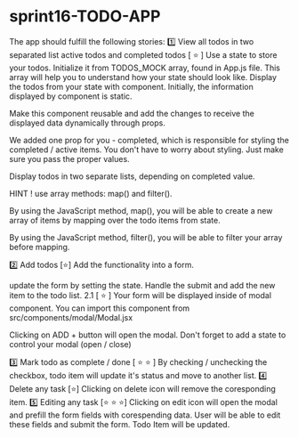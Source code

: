 # sprint16-TODO-APP

The app should fulfill the following stories:
1️⃣ View all todos in two separated list active todos and completed todos [ ⭐️ ]
Use a state to store your todos. Initialize it from TODOS_MOCK array, found in App.js file. This array will help you to understand how your state should look like.
Display the todos from your state with <TodoItem /> component.
Initially, the information displayed by <TodoItem /> component is static.

Make this component reusable and add the changes to receive the displayed data dynamically through props.

We added one prop for you - completed, which is responsible for styling the completed / active items. You don't have to worry about styling. Just make sure you pass the proper values.

Display todos in two separate lists, depending on completed value.

HINT ! use array methods: map() and filter().

By using the JavaScript method, map(), you will be able to create a new array of items by mapping over the todo items from state.

By using the JavaScript method, filter(), you will be able to filter your array before mapping.

2️⃣ Add todos [⭐️]
Add the functionality into a form.

update the form by setting the state.
Handle the submit and add the new item to the todo list.
2.1 [ ⭐️ ] Your form will be displayed inside of modal component. You can import this component from src/components/modal/Modal.jsx

Clicking on ADD + button will open the modal.
Don't forget to add a state to control your modal (open / close)

3️⃣ Mark todo as complete / done [ ⭐️ ⭐️ ]
By checking / unchecking the checkbox, todo item will update it's status and move to another list.
4️⃣ Delete any task [⭐️]
Clicking on delete icon will remove the coresponding item.
5️⃣ Editing any task [⭐️ ⭐️ ⭐️]
Clicking on edit icon will open the modal and prefill the form fields with corespending data.
User will be able to edit these fields and submit the form.
Todo Item will be updated.
